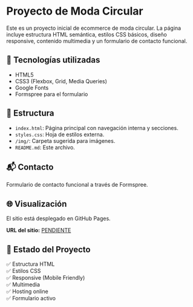 # Proyecto de Moda Circular

Este es un proyecto inicial de ecommerce de moda circular. La página incluye estructura HTML semántica, estilos CSS básicos, diseño responsive, contenido multimedia y un formulario de contacto funcional.

## 🔧 Tecnologías utilizadas

- HTML5
- CSS3 (Flexbox, Grid, Media Queries)
- Google Fonts
- Formspree para el formulario

## 📁 Estructura

- `index.html`: Página principal con navegación interna y secciones.
- `styles.css`: Hoja de estilos externa.
- `/img/`: Carpeta sugerida para imágenes.
- `README.md`: Este archivo.

## 📬 Contacto

Formulario de contacto funcional a través de Formspree.

## 🌐 Visualización

El sitio está desplegado en GitHub Pages.

**URL del sitio:** [PENDIENTE](PENDIENTE)

## 📌 Estado del Proyecto

✅ Estructura HTML  
✅ Estilos CSS  
✅ Responsive (Mobile Friendly)  
✅ Multimedia  
✅ Hosting online  
✅ Formulario activo